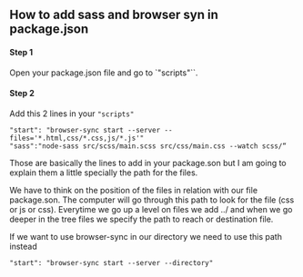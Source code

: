 ## How to add sass and browser syn in package.json

#### Step 1

Open your package.json file and go to `"scripts"``.

#### Step 2

Add this 2 lines in your `"scripts"`

```
"start": "browser-sync start --server --files='*.html,css/*.css,js/*.js'"
"sass":"node-sass src/scss/main.scss src/css/main.css --watch scss/“
```

Those are basically the lines to add in your package.son but I am going to explain them a little specially the path for the files.

We have to think on the position of the files in relation with our file package.son. The computer will go through this path to look for the file (css or js or css). Everytime we go up a level on files we add ../ and when we go deeper in the tree files we specify the path to reach or destination file.

If we want to use browser-sync in our directory we need to use this path instead
```
"start": "browser-sync start --server --directory"
```
